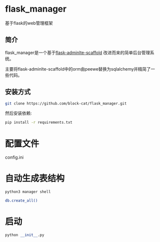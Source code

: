 # flask_manager

基于flask的web管理框架

## 简介

flask_manager是一个基于[flask-adminlte-scaffold](https://github.com/xiiiblue/flask-adminlte-scaffold) 改进而来的简单后台管理系统。

主要将flask-adminlte-scaffold中的orm由peewe替换为sqlalchemy并精简了一些代码。

## 安装方式

```sh
git clone https://github.com/block-cat/flask_manager.git
```

然后安装依赖:

```sh
pip install -r requirements.txt
```

# 配置文件

config.ini

# 自动生成表结构

```sh
python3 manager shell

db.create_all()
```

# 启动

```python
python __init__.py
```
